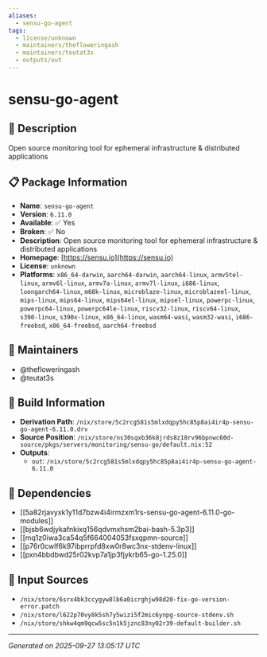```yaml
---
aliases:
  - sensu-go-agent
tags:
  - license/unknown
  - maintainers/thefloweringash
  - maintainers/teutat3s
  - outputs/out
---
```


# sensu-go-agent

## 📝 Description

Open source monitoring tool for ephemeral infrastructure & distributed applications

## 📋 Package Information

- **Name**: `sensu-go-agent`
- **Version**: `6.11.0`
- **Available**: ✅ Yes
- **Broken**: ✅ No
- **Description**: Open source monitoring tool for ephemeral infrastructure & distributed applications
- **Homepage**: [https://sensu.io](https://sensu.io)
- **License**: `unknown`
- **Platforms**: `x86_64-darwin`, `aarch64-darwin`, `aarch64-linux`, `armv5tel-linux`, `armv6l-linux`, `armv7a-linux`, `armv7l-linux`, `i686-linux`, `loongarch64-linux`, `m68k-linux`, `microblaze-linux`, `microblazeel-linux`, `mips-linux`, `mips64-linux`, `mips64el-linux`, `mipsel-linux`, `powerpc-linux`, `powerpc64-linux`, `powerpc64le-linux`, `riscv32-linux`, `riscv64-linux`, `s390-linux`, `s390x-linux`, `x86_64-linux`, `wasm64-wasi`, `wasm32-wasi`, `i686-freebsd`, `x86_64-freebsd`, `aarch64-freebsd`
## 👥 Maintainers

- @thefloweringash
- @teutat3s


## 🔧 Build Information

- **Derivation Path**: `/nix/store/5c2rcg581s5mlxdqpy5hc85p8ai4ir4p-sensu-go-agent-6.11.0.drv`
- **Source Position**: `/nix/store/ns30sqxb36k8jrds8z18rv96bpnwc60d-source/pkgs/servers/monitoring/sensu-go/default.nix:52`
- **Outputs**:
  - `out`:  `/nix/store/5c2rcg581s5mlxdqpy5hc85p8ai4ir4p-sensu-go-agent-6.11.0`

## 🔗 Dependencies

- [[5a82rjavyxk1y11d7bzw4i4irmzxm1rs-sensu-go-agent-6.11.0-go-modules]]
- [[bjsb6wdjykafnkixq156qdvmxhsm2bai-bash-5.3p3]]
- [[mq1z0iwa3ca54q5f664004053fsxqpmn-source]]
- [[p76r0cwlf6k97ibprrpfd8xw0r8wc3nx-stdenv-linux]]
- [[pxn4bbdbwd25r02kvp7a1jp3fjykrb65-go-1.25.0]]

## 📁 Input Sources

- `/nix/store/6srx4bk3ccygyw8lb6a0icrghjw98d20-fix-go-version-error.patch`
- `/nix/store/l622p70vy8k5sh7y5wizi5f2mic6ynpg-source-stdenv.sh`
- `/nix/store/shkw4qm9qcw5sc5n1k5jznc83ny02r39-default-builder.sh`

---
*Generated on 2025-09-27 13:05:17 UTC*
